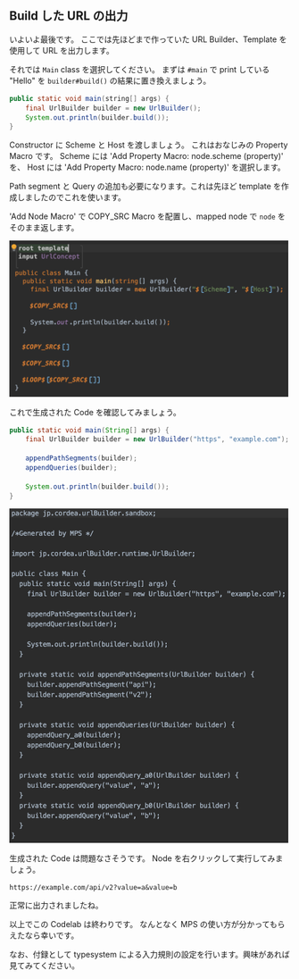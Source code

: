 ## Build した URL の出力

いよいよ最後です。
ここでは先ほどまで作っていた URL Builder、Template を使用して URL を出力します。

それでは `Main` class を選択してください。
まずは `#main` で print している "Hello" を `builder#build()` の結果に置き換えましょう。

```java
public static void main(string[] args) {
    final UrlBuilder builder = new UrlBuilder();
    System.out.println(builder.build());
}
```

Constructor に Scheme と Host を渡しましょう。
これはおなじみの Property Macro です。
Scheme には 'Add Property Macro: node.scheme (property)' を、
Host には 'Add Property Macro: node.name (property)' を選択します。

Path segment と Query の追加も必要になります。これは先ほど template を作成しましたのでこれを使います。

'Add Node Macro' で COPY_SRC Macro を配置し、mapped node で `node` をそのまま返します。

<img src="./14_Build_01.png" width="500" />

これで生成された Code を確認してみましょう。

```java
public static void main(String[] args) {
    final UrlBuilder builder = new UrlBuilder("https", "example.com");

    appendPathSegments(builder);
    appendQueries(builder);

    System.out.println(builder.build());
}
```

<img src="./14_Build_02.png" width="500" />

生成された Code は問題なさそうです。
Node を右クリックして実行してみましょう。

```
https://example.com/api/v2?value=a&value=b
```

正常に出力されましたね。

以上でこの Codelab は終わりです。
なんとなく MPS の使い方が分かってもらえたなら幸いです。

なお、付録として typesystem による入力規則の設定を行います。興味があれば見てみてください。

